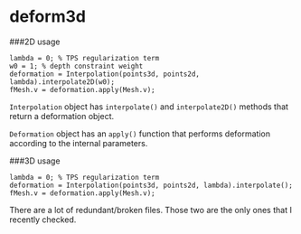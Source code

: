 deform3d
========

###2D usage

```
lambda = 0; % TPS regularization term
w0 = 1; % depth constraint weight
deformation = Interpolation(points3d, points2d, lambda).interpolate2D(w0);
fMesh.v = deformation.apply(Mesh.v);

```

`Interpolation` object has `interpolate()` and `interpolate2D()` methods that return a deformation object.

`Deformation` object has an `apply()` function that performs deformation according to the internal parameters.

###3D usage

```
lambda = 0; % TPS regularization term
deformation = Interpolation(points3d, points2d, lambda).interpolate();
fMesh.v = deformation.apply(Mesh.v);

```

There are a lot of redundant/broken files. Those two are the only ones that I recently checked.
